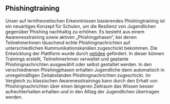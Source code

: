 ## Phishingtraining

Unser auf lerntheoretischen Erkenntnissen basierendes Phishingtraining ist ein neuartiges Konzept für Schulen, um die Resilienz von Jugendlichen gegenüber Phishing nachhaltig zu erhöhen. Es besteht aus einem Awarenesstraining sowie aktiven „Phishingphasen“, bei denen TeilnehmerInnen täuschend echte Phishingnachrichten auf unterschiedlichen Kummunikationskanälen zugeschickt bekommen. Die Entwicklung der Plattform wurde durch [netidee](https://www.netidee.at) gefördert. In dieser können Trainings erstellt, TeilnehmerInnen verwaltet und geplante Phishingnachrichten ausgewählt oder selbst gestaltet werden. In den verschiednenen Phishingphasen erhalten Jugendliche dann automatisch in unregelmäßigen Zeitabständen Phishingnachrichten zugeschickt. Im Vergleich zu klassischen Awarenesstrainings kann durch den Erhalt von Phishingnachrichten über einen längeren Zeitraum das Wissen besser aufrechterhalten erhalten und in den Alltag der Jugendlichen übertragen werden.
